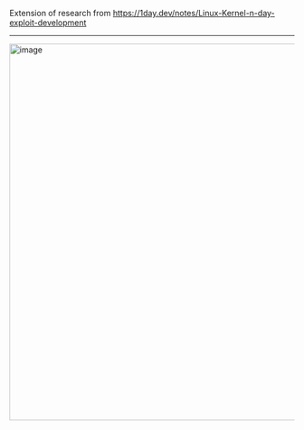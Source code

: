 Extension of research from https://1day.dev/notes/Linux-Kernel-n-day-exploit-development

--------------
<img width="667" alt="image" src="https://user-images.githubusercontent.com/39016242/226211443-ab9eb1e5-ecc8-4851-8a57-3c5274390363.png">
